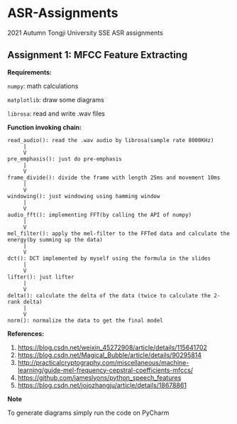 # ASR-Assignments
2021 Autumn Tongji University SSE ASR assignments

## Assignment 1: MFCC Feature Extracting

**Requirements:**

`numpy`: math calculations

`matplotlib`: draw some diagrams

`librosa`: read and write .wav files

**Function invoking chain:**

```
read_audio(): read the .wav audio by librosa(sample rate 8000KHz)
     |
     V
pre_emphasis(): just do pre-emphasis 
     |
     V
frame_divide(): divide the frame with length 25ms and movement 10ms
     |
     V
windowing(): just windowing using hamming window
     |
     V
audio_fft(): implementing FFT(by calling the API of numpy)
     |
     V
mel_filter(): apply the mel-filter to the FFTed data and calculate the energy(by summing up the data)
     |
     V
dct(): DCT implemented by myself using the formula in the slides
     |
     V
lifter(): just lifter
     |
     V
delta(): calculate the delta of the data (twice to calculate the 2-rank delta)
     |
     V
norm(): normalize the data to get the final model
```



**References:**

1. https://blog.csdn.net/weixin_45272908/article/details/115641702
2. https://blog.csdn.net/Magical_Bubble/article/details/90295814
3. http://practicalcryptography.com/miscellaneous/machine-learning/guide-mel-frequency-cepstral-coefficients-mfccs/
4. https://github.com/jameslyons/python_speech_features
5. https://blog.csdn.net/jojozhangju/article/details/18678861

**Note**

To generate diagrams simply run the code on PyCharm
